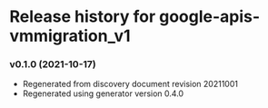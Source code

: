# Release history for google-apis-vmmigration_v1

### v0.1.0 (2021-10-17)

* Regenerated from discovery document revision 20211001
* Regenerated using generator version 0.4.0

